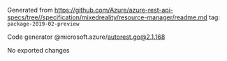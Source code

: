 Generated from https://github.com/Azure/azure-rest-api-specs/tree//specification/mixedreality/resource-manager/readme.md tag: `package-2019-02-preview`

Code generator @microsoft.azure/autorest.go@2.1.168

No exported changes